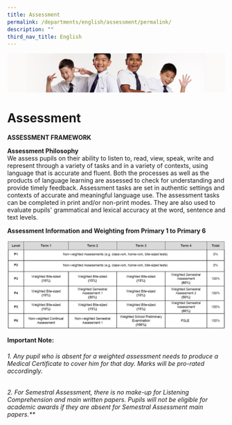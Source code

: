 ```yaml
---
title: Assessment
permalink: /departments/english/assessment/permalink/
description: ""
third_nav_title: English
---
```

![](/images/Sub-banner2.jpg)

Assessment
==========

**ASSESSMENT FRAMEWORK**

**Assessment Philosophy**<br>
We assess pupils on their ability to listen to, read, view, speak, write and represent through a variety of tasks and in a variety of contexts, using language that is accurate and fluent. Both the processes as well as the products of language learning are assessed to check for understanding and provide timely feedback. Assessment tasks are set in authentic settings and contexts of accurate and meaningful language use. The assessment tasks can be completed in print and/or non-print modes. They are also used to evaluate pupils' grammatical and lexical accuracy at the word, sentence and text levels.


**Assessment Information and Weighting from Primary 1 to Primary 6**

![](/images/Assessment%20Information.jpg)

**Important Note:**

###### 1.  Any pupil who is absent for a weighted assessment needs to produce a Medical Certificate to cover him for that day. Marks will be pro-rated accordingly.
###### 2.  For Semestral Assessment, there is no make-up for Listening Comprehension and main written papers. Pupils will not be eligible for academic awards if they are absent for Semestral Assessment main papers.**